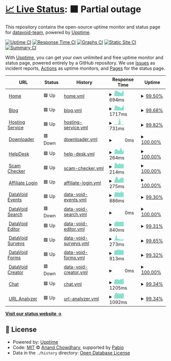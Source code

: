 # [📈 Live Status](https://demo.upptime.js.org): <!--live status--> **🟧 Partial outage**

This repository contains the open-source uptime monitor and status page for [datavoid-team](https://demo.upptime.js.org), powered by [Upptime](https://github.com/upptime/upptime).

[![Uptime CI](https://github.com/datavoid-team/monitor/workflows/Uptime%20CI/badge.svg)](https://github.com/datavoid-team/monitor/actions?query=workflow%3A%22Uptime+CI%22)
[![Response Time CI](https://github.com/datavoid-team/monitor/workflows/Response%20Time%20CI/badge.svg)](https://github.com/datavoid-team/monitor/actions?query=workflow%3A%22Response+Time+CI%22)
[![Graphs CI](https://github.com/datavoid-team/monitor/workflows/Graphs%20CI/badge.svg)](https://github.com/datavoid-team/monitor/actions?query=workflow%3A%22Graphs+CI%22)
[![Static Site CI](https://github.com/datavoid-team/monitor/workflows/Static%20Site%20CI/badge.svg)](https://github.com/datavoid-team/monitor/actions?query=workflow%3A%22Static+Site+CI%22)
[![Summary CI](https://github.com/datavoid-team/monitor/workflows/Summary%20CI/badge.svg)](https://github.com/datavoid-team/monitor/actions?query=workflow%3A%22Summary+CI%22)

With [Upptime](https://upptime.js.org), you can get your own unlimited and free uptime monitor and status page, powered entirely by a GitHub repository. We use [Issues](https://github.com/datavoid-team/monitor/issues) as incident reports, [Actions](https://github.com/datavoid-team/monitor/actions) as uptime monitors, and [Pages](https://demo.upptime.js.org) for the status page.

<!--start: status pages-->
<!-- This summary is generated by Upptime (https://github.com/upptime/upptime) -->
<!-- Do not edit this manually, your changes will be overwritten -->
<!-- prettier-ignore -->
| URL | Status | History | Response Time | Uptime |
| --- | ------ | ------- | ------------- | ------ |
| <img alt="" src="https://icons.duckduckgo.com/ip3/www.datavoid.in.ico" height="13"> [Home](https://www.datavoid.in) | 🟩 Up | [home.yml](https://github.com/datavoid-team/monitor/commits/HEAD/history/home.yml) | <details><summary><img alt="Response time graph" src="./graphs/home/response-time-week.png" height="20"> 694ms</summary><br><a href="https://status.datavoid.in/history/home"><img alt="Response time 442" src="https://img.shields.io/endpoint?url=https%3A%2F%2Fraw.githubusercontent.com%2Fdatavoid-team%2Fmonitor%2FHEAD%2Fapi%2Fhome%2Fresponse-time.json"></a><br><a href="https://status.datavoid.in/history/home"><img alt="24-hour response time 1244" src="https://img.shields.io/endpoint?url=https%3A%2F%2Fraw.githubusercontent.com%2Fdatavoid-team%2Fmonitor%2FHEAD%2Fapi%2Fhome%2Fresponse-time-day.json"></a><br><a href="https://status.datavoid.in/history/home"><img alt="7-day response time 694" src="https://img.shields.io/endpoint?url=https%3A%2F%2Fraw.githubusercontent.com%2Fdatavoid-team%2Fmonitor%2FHEAD%2Fapi%2Fhome%2Fresponse-time-week.json"></a><br><a href="https://status.datavoid.in/history/home"><img alt="30-day response time 442" src="https://img.shields.io/endpoint?url=https%3A%2F%2Fraw.githubusercontent.com%2Fdatavoid-team%2Fmonitor%2FHEAD%2Fapi%2Fhome%2Fresponse-time-month.json"></a><br><a href="https://status.datavoid.in/history/home"><img alt="1-year response time 442" src="https://img.shields.io/endpoint?url=https%3A%2F%2Fraw.githubusercontent.com%2Fdatavoid-team%2Fmonitor%2FHEAD%2Fapi%2Fhome%2Fresponse-time-year.json"></a></details> | <details><summary><a href="https://status.datavoid.in/history/home">99.50%</a></summary><a href="https://status.datavoid.in/history/home"><img alt="All-time uptime 99.82%" src="https://img.shields.io/endpoint?url=https%3A%2F%2Fraw.githubusercontent.com%2Fdatavoid-team%2Fmonitor%2FHEAD%2Fapi%2Fhome%2Fuptime.json"></a><br><a href="https://status.datavoid.in/history/home"><img alt="24-hour uptime 96.52%" src="https://img.shields.io/endpoint?url=https%3A%2F%2Fraw.githubusercontent.com%2Fdatavoid-team%2Fmonitor%2FHEAD%2Fapi%2Fhome%2Fuptime-day.json"></a><br><a href="https://status.datavoid.in/history/home"><img alt="7-day uptime 99.50%" src="https://img.shields.io/endpoint?url=https%3A%2F%2Fraw.githubusercontent.com%2Fdatavoid-team%2Fmonitor%2FHEAD%2Fapi%2Fhome%2Fuptime-week.json"></a><br><a href="https://status.datavoid.in/history/home"><img alt="30-day uptime 99.82%" src="https://img.shields.io/endpoint?url=https%3A%2F%2Fraw.githubusercontent.com%2Fdatavoid-team%2Fmonitor%2FHEAD%2Fapi%2Fhome%2Fuptime-month.json"></a><br><a href="https://status.datavoid.in/history/home"><img alt="1-year uptime 99.82%" src="https://img.shields.io/endpoint?url=https%3A%2F%2Fraw.githubusercontent.com%2Fdatavoid-team%2Fmonitor%2FHEAD%2Fapi%2Fhome%2Fuptime-year.json"></a></details>
| <img alt="" src="https://icons.duckduckgo.com/ip3/blog.datavoid.in.ico" height="13"> [Blog](https://blog.datavoid.in) | 🟩 Up | [blog.yml](https://github.com/datavoid-team/monitor/commits/HEAD/history/blog.yml) | <details><summary><img alt="Response time graph" src="./graphs/blog/response-time-week.png" height="20"> 1717ms</summary><br><a href="https://status.datavoid.in/history/blog"><img alt="Response time 794" src="https://img.shields.io/endpoint?url=https%3A%2F%2Fraw.githubusercontent.com%2Fdatavoid-team%2Fmonitor%2FHEAD%2Fapi%2Fblog%2Fresponse-time.json"></a><br><a href="https://status.datavoid.in/history/blog"><img alt="24-hour response time 3502" src="https://img.shields.io/endpoint?url=https%3A%2F%2Fraw.githubusercontent.com%2Fdatavoid-team%2Fmonitor%2FHEAD%2Fapi%2Fblog%2Fresponse-time-day.json"></a><br><a href="https://status.datavoid.in/history/blog"><img alt="7-day response time 1717" src="https://img.shields.io/endpoint?url=https%3A%2F%2Fraw.githubusercontent.com%2Fdatavoid-team%2Fmonitor%2FHEAD%2Fapi%2Fblog%2Fresponse-time-week.json"></a><br><a href="https://status.datavoid.in/history/blog"><img alt="30-day response time 794" src="https://img.shields.io/endpoint?url=https%3A%2F%2Fraw.githubusercontent.com%2Fdatavoid-team%2Fmonitor%2FHEAD%2Fapi%2Fblog%2Fresponse-time-month.json"></a><br><a href="https://status.datavoid.in/history/blog"><img alt="1-year response time 794" src="https://img.shields.io/endpoint?url=https%3A%2F%2Fraw.githubusercontent.com%2Fdatavoid-team%2Fmonitor%2FHEAD%2Fapi%2Fblog%2Fresponse-time-year.json"></a></details> | <details><summary><a href="https://status.datavoid.in/history/blog">99.68%</a></summary><a href="https://status.datavoid.in/history/blog"><img alt="All-time uptime 99.88%" src="https://img.shields.io/endpoint?url=https%3A%2F%2Fraw.githubusercontent.com%2Fdatavoid-team%2Fmonitor%2FHEAD%2Fapi%2Fblog%2Fuptime.json"></a><br><a href="https://status.datavoid.in/history/blog"><img alt="24-hour uptime 97.77%" src="https://img.shields.io/endpoint?url=https%3A%2F%2Fraw.githubusercontent.com%2Fdatavoid-team%2Fmonitor%2FHEAD%2Fapi%2Fblog%2Fuptime-day.json"></a><br><a href="https://status.datavoid.in/history/blog"><img alt="7-day uptime 99.68%" src="https://img.shields.io/endpoint?url=https%3A%2F%2Fraw.githubusercontent.com%2Fdatavoid-team%2Fmonitor%2FHEAD%2Fapi%2Fblog%2Fuptime-week.json"></a><br><a href="https://status.datavoid.in/history/blog"><img alt="30-day uptime 99.88%" src="https://img.shields.io/endpoint?url=https%3A%2F%2Fraw.githubusercontent.com%2Fdatavoid-team%2Fmonitor%2FHEAD%2Fapi%2Fblog%2Fuptime-month.json"></a><br><a href="https://status.datavoid.in/history/blog"><img alt="1-year uptime 99.88%" src="https://img.shields.io/endpoint?url=https%3A%2F%2Fraw.githubusercontent.com%2Fdatavoid-team%2Fmonitor%2FHEAD%2Fapi%2Fblog%2Fuptime-year.json"></a></details>
| <img alt="" src="https://icons.duckduckgo.com/ip3/server.datavoid.in.ico" height="13"> [Hosting Service](https://server.datavoid.in) | 🟩 Up | [hosting-service.yml](https://github.com/datavoid-team/monitor/commits/HEAD/history/hosting-service.yml) | <details><summary><img alt="Response time graph" src="./graphs/hosting-service/response-time-week.png" height="20"> 731ms</summary><br><a href="https://status.datavoid.in/history/hosting-service"><img alt="Response time 406" src="https://img.shields.io/endpoint?url=https%3A%2F%2Fraw.githubusercontent.com%2Fdatavoid-team%2Fmonitor%2FHEAD%2Fapi%2Fhosting-service%2Fresponse-time.json"></a><br><a href="https://status.datavoid.in/history/hosting-service"><img alt="24-hour response time 352" src="https://img.shields.io/endpoint?url=https%3A%2F%2Fraw.githubusercontent.com%2Fdatavoid-team%2Fmonitor%2FHEAD%2Fapi%2Fhosting-service%2Fresponse-time-day.json"></a><br><a href="https://status.datavoid.in/history/hosting-service"><img alt="7-day response time 731" src="https://img.shields.io/endpoint?url=https%3A%2F%2Fraw.githubusercontent.com%2Fdatavoid-team%2Fmonitor%2FHEAD%2Fapi%2Fhosting-service%2Fresponse-time-week.json"></a><br><a href="https://status.datavoid.in/history/hosting-service"><img alt="30-day response time 406" src="https://img.shields.io/endpoint?url=https%3A%2F%2Fraw.githubusercontent.com%2Fdatavoid-team%2Fmonitor%2FHEAD%2Fapi%2Fhosting-service%2Fresponse-time-month.json"></a><br><a href="https://status.datavoid.in/history/hosting-service"><img alt="1-year response time 406" src="https://img.shields.io/endpoint?url=https%3A%2F%2Fraw.githubusercontent.com%2Fdatavoid-team%2Fmonitor%2FHEAD%2Fapi%2Fhosting-service%2Fresponse-time-year.json"></a></details> | <details><summary><a href="https://status.datavoid.in/history/hosting-service">99.82%</a></summary><a href="https://status.datavoid.in/history/hosting-service"><img alt="All-time uptime 99.82%" src="https://img.shields.io/endpoint?url=https%3A%2F%2Fraw.githubusercontent.com%2Fdatavoid-team%2Fmonitor%2FHEAD%2Fapi%2Fhosting-service%2Fuptime.json"></a><br><a href="https://status.datavoid.in/history/hosting-service"><img alt="24-hour uptime 98.73%" src="https://img.shields.io/endpoint?url=https%3A%2F%2Fraw.githubusercontent.com%2Fdatavoid-team%2Fmonitor%2FHEAD%2Fapi%2Fhosting-service%2Fuptime-day.json"></a><br><a href="https://status.datavoid.in/history/hosting-service"><img alt="7-day uptime 99.82%" src="https://img.shields.io/endpoint?url=https%3A%2F%2Fraw.githubusercontent.com%2Fdatavoid-team%2Fmonitor%2FHEAD%2Fapi%2Fhosting-service%2Fuptime-week.json"></a><br><a href="https://status.datavoid.in/history/hosting-service"><img alt="30-day uptime 99.82%" src="https://img.shields.io/endpoint?url=https%3A%2F%2Fraw.githubusercontent.com%2Fdatavoid-team%2Fmonitor%2FHEAD%2Fapi%2Fhosting-service%2Fuptime-month.json"></a><br><a href="https://status.datavoid.in/history/hosting-service"><img alt="1-year uptime 99.82%" src="https://img.shields.io/endpoint?url=https%3A%2F%2Fraw.githubusercontent.com%2Fdatavoid-team%2Fmonitor%2FHEAD%2Fapi%2Fhosting-service%2Fuptime-year.json"></a></details>
| <img alt="" src="https://icons.duckduckgo.com/ip3/download.datavoid.in.ico" height="13"> [Downloader](https://download.datavoid.in) | 🟥 Down | [downloader.yml](https://github.com/datavoid-team/monitor/commits/HEAD/history/downloader.yml) | <details><summary><img alt="Response time graph" src="./graphs/downloader/response-time-week.png" height="20"> 0ms</summary><br><a href="https://status.datavoid.in/history/downloader"><img alt="Response time 0" src="https://img.shields.io/endpoint?url=https%3A%2F%2Fraw.githubusercontent.com%2Fdatavoid-team%2Fmonitor%2FHEAD%2Fapi%2Fdownloader%2Fresponse-time.json"></a><br><a href="https://status.datavoid.in/history/downloader"><img alt="24-hour response time 0" src="https://img.shields.io/endpoint?url=https%3A%2F%2Fraw.githubusercontent.com%2Fdatavoid-team%2Fmonitor%2FHEAD%2Fapi%2Fdownloader%2Fresponse-time-day.json"></a><br><a href="https://status.datavoid.in/history/downloader"><img alt="7-day response time 0" src="https://img.shields.io/endpoint?url=https%3A%2F%2Fraw.githubusercontent.com%2Fdatavoid-team%2Fmonitor%2FHEAD%2Fapi%2Fdownloader%2Fresponse-time-week.json"></a><br><a href="https://status.datavoid.in/history/downloader"><img alt="30-day response time 0" src="https://img.shields.io/endpoint?url=https%3A%2F%2Fraw.githubusercontent.com%2Fdatavoid-team%2Fmonitor%2FHEAD%2Fapi%2Fdownloader%2Fresponse-time-month.json"></a><br><a href="https://status.datavoid.in/history/downloader"><img alt="1-year response time 0" src="https://img.shields.io/endpoint?url=https%3A%2F%2Fraw.githubusercontent.com%2Fdatavoid-team%2Fmonitor%2FHEAD%2Fapi%2Fdownloader%2Fresponse-time-year.json"></a></details> | <details><summary><a href="https://status.datavoid.in/history/downloader">100.00%</a></summary><a href="https://status.datavoid.in/history/downloader"><img alt="All-time uptime 97.89%" src="https://img.shields.io/endpoint?url=https%3A%2F%2Fraw.githubusercontent.com%2Fdatavoid-team%2Fmonitor%2FHEAD%2Fapi%2Fdownloader%2Fuptime.json"></a><br><a href="https://status.datavoid.in/history/downloader"><img alt="24-hour uptime 100.00%" src="https://img.shields.io/endpoint?url=https%3A%2F%2Fraw.githubusercontent.com%2Fdatavoid-team%2Fmonitor%2FHEAD%2Fapi%2Fdownloader%2Fuptime-day.json"></a><br><a href="https://status.datavoid.in/history/downloader"><img alt="7-day uptime 100.00%" src="https://img.shields.io/endpoint?url=https%3A%2F%2Fraw.githubusercontent.com%2Fdatavoid-team%2Fmonitor%2FHEAD%2Fapi%2Fdownloader%2Fuptime-week.json"></a><br><a href="https://status.datavoid.in/history/downloader"><img alt="30-day uptime 97.89%" src="https://img.shields.io/endpoint?url=https%3A%2F%2Fraw.githubusercontent.com%2Fdatavoid-team%2Fmonitor%2FHEAD%2Fapi%2Fdownloader%2Fuptime-month.json"></a><br><a href="https://status.datavoid.in/history/downloader"><img alt="1-year uptime 97.89%" src="https://img.shields.io/endpoint?url=https%3A%2F%2Fraw.githubusercontent.com%2Fdatavoid-team%2Fmonitor%2FHEAD%2Fapi%2Fdownloader%2Fuptime-year.json"></a></details>
| <img alt="" src="https://icons.duckduckgo.com/ip3/help.datavoid.in.ico" height="13"> [HelpDesk](https://help.datavoid.in) | 🟩 Up | [help-desk.yml](https://github.com/datavoid-team/monitor/commits/HEAD/history/help-desk.yml) | <details><summary><img alt="Response time graph" src="./graphs/help-desk/response-time-week.png" height="20"> 264ms</summary><br><a href="https://status.datavoid.in/history/help-desk"><img alt="Response time 290" src="https://img.shields.io/endpoint?url=https%3A%2F%2Fraw.githubusercontent.com%2Fdatavoid-team%2Fmonitor%2FHEAD%2Fapi%2Fhelp-desk%2Fresponse-time.json"></a><br><a href="https://status.datavoid.in/history/help-desk"><img alt="24-hour response time 286" src="https://img.shields.io/endpoint?url=https%3A%2F%2Fraw.githubusercontent.com%2Fdatavoid-team%2Fmonitor%2FHEAD%2Fapi%2Fhelp-desk%2Fresponse-time-day.json"></a><br><a href="https://status.datavoid.in/history/help-desk"><img alt="7-day response time 264" src="https://img.shields.io/endpoint?url=https%3A%2F%2Fraw.githubusercontent.com%2Fdatavoid-team%2Fmonitor%2FHEAD%2Fapi%2Fhelp-desk%2Fresponse-time-week.json"></a><br><a href="https://status.datavoid.in/history/help-desk"><img alt="30-day response time 290" src="https://img.shields.io/endpoint?url=https%3A%2F%2Fraw.githubusercontent.com%2Fdatavoid-team%2Fmonitor%2FHEAD%2Fapi%2Fhelp-desk%2Fresponse-time-month.json"></a><br><a href="https://status.datavoid.in/history/help-desk"><img alt="1-year response time 290" src="https://img.shields.io/endpoint?url=https%3A%2F%2Fraw.githubusercontent.com%2Fdatavoid-team%2Fmonitor%2FHEAD%2Fapi%2Fhelp-desk%2Fresponse-time-year.json"></a></details> | <details><summary><a href="https://status.datavoid.in/history/help-desk">100.00%</a></summary><a href="https://status.datavoid.in/history/help-desk"><img alt="All-time uptime 99.93%" src="https://img.shields.io/endpoint?url=https%3A%2F%2Fraw.githubusercontent.com%2Fdatavoid-team%2Fmonitor%2FHEAD%2Fapi%2Fhelp-desk%2Fuptime.json"></a><br><a href="https://status.datavoid.in/history/help-desk"><img alt="24-hour uptime 100.00%" src="https://img.shields.io/endpoint?url=https%3A%2F%2Fraw.githubusercontent.com%2Fdatavoid-team%2Fmonitor%2FHEAD%2Fapi%2Fhelp-desk%2Fuptime-day.json"></a><br><a href="https://status.datavoid.in/history/help-desk"><img alt="7-day uptime 100.00%" src="https://img.shields.io/endpoint?url=https%3A%2F%2Fraw.githubusercontent.com%2Fdatavoid-team%2Fmonitor%2FHEAD%2Fapi%2Fhelp-desk%2Fuptime-week.json"></a><br><a href="https://status.datavoid.in/history/help-desk"><img alt="30-day uptime 99.93%" src="https://img.shields.io/endpoint?url=https%3A%2F%2Fraw.githubusercontent.com%2Fdatavoid-team%2Fmonitor%2FHEAD%2Fapi%2Fhelp-desk%2Fuptime-month.json"></a><br><a href="https://status.datavoid.in/history/help-desk"><img alt="1-year uptime 99.93%" src="https://img.shields.io/endpoint?url=https%3A%2F%2Fraw.githubusercontent.com%2Fdatavoid-team%2Fmonitor%2FHEAD%2Fapi%2Fhelp-desk%2Fuptime-year.json"></a></details>
| <img alt="" src="https://icons.duckduckgo.com/ip3/scamcheck.datavoid.in.ico" height="13"> [Scam Checker](https://scamcheck.datavoid.in) | 🟩 Up | [scam-checker.yml](https://github.com/datavoid-team/monitor/commits/HEAD/history/scam-checker.yml) | <details><summary><img alt="Response time graph" src="./graphs/scam-checker/response-time-week.png" height="20"> 214ms</summary><br><a href="https://status.datavoid.in/history/scam-checker"><img alt="Response time 231" src="https://img.shields.io/endpoint?url=https%3A%2F%2Fraw.githubusercontent.com%2Fdatavoid-team%2Fmonitor%2FHEAD%2Fapi%2Fscam-checker%2Fresponse-time.json"></a><br><a href="https://status.datavoid.in/history/scam-checker"><img alt="24-hour response time 219" src="https://img.shields.io/endpoint?url=https%3A%2F%2Fraw.githubusercontent.com%2Fdatavoid-team%2Fmonitor%2FHEAD%2Fapi%2Fscam-checker%2Fresponse-time-day.json"></a><br><a href="https://status.datavoid.in/history/scam-checker"><img alt="7-day response time 214" src="https://img.shields.io/endpoint?url=https%3A%2F%2Fraw.githubusercontent.com%2Fdatavoid-team%2Fmonitor%2FHEAD%2Fapi%2Fscam-checker%2Fresponse-time-week.json"></a><br><a href="https://status.datavoid.in/history/scam-checker"><img alt="30-day response time 231" src="https://img.shields.io/endpoint?url=https%3A%2F%2Fraw.githubusercontent.com%2Fdatavoid-team%2Fmonitor%2FHEAD%2Fapi%2Fscam-checker%2Fresponse-time-month.json"></a><br><a href="https://status.datavoid.in/history/scam-checker"><img alt="1-year response time 231" src="https://img.shields.io/endpoint?url=https%3A%2F%2Fraw.githubusercontent.com%2Fdatavoid-team%2Fmonitor%2FHEAD%2Fapi%2Fscam-checker%2Fresponse-time-year.json"></a></details> | <details><summary><a href="https://status.datavoid.in/history/scam-checker">100.00%</a></summary><a href="https://status.datavoid.in/history/scam-checker"><img alt="All-time uptime 99.93%" src="https://img.shields.io/endpoint?url=https%3A%2F%2Fraw.githubusercontent.com%2Fdatavoid-team%2Fmonitor%2FHEAD%2Fapi%2Fscam-checker%2Fuptime.json"></a><br><a href="https://status.datavoid.in/history/scam-checker"><img alt="24-hour uptime 100.00%" src="https://img.shields.io/endpoint?url=https%3A%2F%2Fraw.githubusercontent.com%2Fdatavoid-team%2Fmonitor%2FHEAD%2Fapi%2Fscam-checker%2Fuptime-day.json"></a><br><a href="https://status.datavoid.in/history/scam-checker"><img alt="7-day uptime 100.00%" src="https://img.shields.io/endpoint?url=https%3A%2F%2Fraw.githubusercontent.com%2Fdatavoid-team%2Fmonitor%2FHEAD%2Fapi%2Fscam-checker%2Fuptime-week.json"></a><br><a href="https://status.datavoid.in/history/scam-checker"><img alt="30-day uptime 99.93%" src="https://img.shields.io/endpoint?url=https%3A%2F%2Fraw.githubusercontent.com%2Fdatavoid-team%2Fmonitor%2FHEAD%2Fapi%2Fscam-checker%2Fuptime-month.json"></a><br><a href="https://status.datavoid.in/history/scam-checker"><img alt="1-year uptime 99.93%" src="https://img.shields.io/endpoint?url=https%3A%2F%2Fraw.githubusercontent.com%2Fdatavoid-team%2Fmonitor%2FHEAD%2Fapi%2Fscam-checker%2Fuptime-year.json"></a></details>
| <img alt="" src="https://icons.duckduckgo.com/ip3/affiliate.datavoid.in.ico" height="13"> [Affiliate Login](https://affiliate.datavoid.in) | 🟩 Up | [affiliate-login.yml](https://github.com/datavoid-team/monitor/commits/HEAD/history/affiliate-login.yml) | <details><summary><img alt="Response time graph" src="./graphs/affiliate-login/response-time-week.png" height="20"> 275ms</summary><br><a href="https://status.datavoid.in/history/affiliate-login"><img alt="Response time 265" src="https://img.shields.io/endpoint?url=https%3A%2F%2Fraw.githubusercontent.com%2Fdatavoid-team%2Fmonitor%2FHEAD%2Fapi%2Faffiliate-login%2Fresponse-time.json"></a><br><a href="https://status.datavoid.in/history/affiliate-login"><img alt="24-hour response time 276" src="https://img.shields.io/endpoint?url=https%3A%2F%2Fraw.githubusercontent.com%2Fdatavoid-team%2Fmonitor%2FHEAD%2Fapi%2Faffiliate-login%2Fresponse-time-day.json"></a><br><a href="https://status.datavoid.in/history/affiliate-login"><img alt="7-day response time 275" src="https://img.shields.io/endpoint?url=https%3A%2F%2Fraw.githubusercontent.com%2Fdatavoid-team%2Fmonitor%2FHEAD%2Fapi%2Faffiliate-login%2Fresponse-time-week.json"></a><br><a href="https://status.datavoid.in/history/affiliate-login"><img alt="30-day response time 265" src="https://img.shields.io/endpoint?url=https%3A%2F%2Fraw.githubusercontent.com%2Fdatavoid-team%2Fmonitor%2FHEAD%2Fapi%2Faffiliate-login%2Fresponse-time-month.json"></a><br><a href="https://status.datavoid.in/history/affiliate-login"><img alt="1-year response time 265" src="https://img.shields.io/endpoint?url=https%3A%2F%2Fraw.githubusercontent.com%2Fdatavoid-team%2Fmonitor%2FHEAD%2Fapi%2Faffiliate-login%2Fresponse-time-year.json"></a></details> | <details><summary><a href="https://status.datavoid.in/history/affiliate-login">100.00%</a></summary><a href="https://status.datavoid.in/history/affiliate-login"><img alt="All-time uptime 99.93%" src="https://img.shields.io/endpoint?url=https%3A%2F%2Fraw.githubusercontent.com%2Fdatavoid-team%2Fmonitor%2FHEAD%2Fapi%2Faffiliate-login%2Fuptime.json"></a><br><a href="https://status.datavoid.in/history/affiliate-login"><img alt="24-hour uptime 100.00%" src="https://img.shields.io/endpoint?url=https%3A%2F%2Fraw.githubusercontent.com%2Fdatavoid-team%2Fmonitor%2FHEAD%2Fapi%2Faffiliate-login%2Fuptime-day.json"></a><br><a href="https://status.datavoid.in/history/affiliate-login"><img alt="7-day uptime 100.00%" src="https://img.shields.io/endpoint?url=https%3A%2F%2Fraw.githubusercontent.com%2Fdatavoid-team%2Fmonitor%2FHEAD%2Fapi%2Faffiliate-login%2Fuptime-week.json"></a><br><a href="https://status.datavoid.in/history/affiliate-login"><img alt="30-day uptime 99.93%" src="https://img.shields.io/endpoint?url=https%3A%2F%2Fraw.githubusercontent.com%2Fdatavoid-team%2Fmonitor%2FHEAD%2Fapi%2Faffiliate-login%2Fuptime-month.json"></a><br><a href="https://status.datavoid.in/history/affiliate-login"><img alt="1-year uptime 99.93%" src="https://img.shields.io/endpoint?url=https%3A%2F%2Fraw.githubusercontent.com%2Fdatavoid-team%2Fmonitor%2FHEAD%2Fapi%2Faffiliate-login%2Fuptime-year.json"></a></details>
| <img alt="" src="https://icons.duckduckgo.com/ip3/events.datavoid.in.ico" height="13"> [DataVoid Events](https://events.datavoid.in) | 🟩 Up | [data-void-events.yml](https://github.com/datavoid-team/monitor/commits/HEAD/history/data-void-events.yml) | <details><summary><img alt="Response time graph" src="./graphs/data-void-events/response-time-week.png" height="20"> 886ms</summary><br><a href="https://status.datavoid.in/history/data-void-events"><img alt="Response time 884" src="https://img.shields.io/endpoint?url=https%3A%2F%2Fraw.githubusercontent.com%2Fdatavoid-team%2Fmonitor%2FHEAD%2Fapi%2Fdata-void-events%2Fresponse-time.json"></a><br><a href="https://status.datavoid.in/history/data-void-events"><img alt="24-hour response time 926" src="https://img.shields.io/endpoint?url=https%3A%2F%2Fraw.githubusercontent.com%2Fdatavoid-team%2Fmonitor%2FHEAD%2Fapi%2Fdata-void-events%2Fresponse-time-day.json"></a><br><a href="https://status.datavoid.in/history/data-void-events"><img alt="7-day response time 886" src="https://img.shields.io/endpoint?url=https%3A%2F%2Fraw.githubusercontent.com%2Fdatavoid-team%2Fmonitor%2FHEAD%2Fapi%2Fdata-void-events%2Fresponse-time-week.json"></a><br><a href="https://status.datavoid.in/history/data-void-events"><img alt="30-day response time 884" src="https://img.shields.io/endpoint?url=https%3A%2F%2Fraw.githubusercontent.com%2Fdatavoid-team%2Fmonitor%2FHEAD%2Fapi%2Fdata-void-events%2Fresponse-time-month.json"></a><br><a href="https://status.datavoid.in/history/data-void-events"><img alt="1-year response time 884" src="https://img.shields.io/endpoint?url=https%3A%2F%2Fraw.githubusercontent.com%2Fdatavoid-team%2Fmonitor%2FHEAD%2Fapi%2Fdata-void-events%2Fresponse-time-year.json"></a></details> | <details><summary><a href="https://status.datavoid.in/history/data-void-events">99.30%</a></summary><a href="https://status.datavoid.in/history/data-void-events"><img alt="All-time uptime 99.49%" src="https://img.shields.io/endpoint?url=https%3A%2F%2Fraw.githubusercontent.com%2Fdatavoid-team%2Fmonitor%2FHEAD%2Fapi%2Fdata-void-events%2Fuptime.json"></a><br><a href="https://status.datavoid.in/history/data-void-events"><img alt="24-hour uptime 98.82%" src="https://img.shields.io/endpoint?url=https%3A%2F%2Fraw.githubusercontent.com%2Fdatavoid-team%2Fmonitor%2FHEAD%2Fapi%2Fdata-void-events%2Fuptime-day.json"></a><br><a href="https://status.datavoid.in/history/data-void-events"><img alt="7-day uptime 99.30%" src="https://img.shields.io/endpoint?url=https%3A%2F%2Fraw.githubusercontent.com%2Fdatavoid-team%2Fmonitor%2FHEAD%2Fapi%2Fdata-void-events%2Fuptime-week.json"></a><br><a href="https://status.datavoid.in/history/data-void-events"><img alt="30-day uptime 99.49%" src="https://img.shields.io/endpoint?url=https%3A%2F%2Fraw.githubusercontent.com%2Fdatavoid-team%2Fmonitor%2FHEAD%2Fapi%2Fdata-void-events%2Fuptime-month.json"></a><br><a href="https://status.datavoid.in/history/data-void-events"><img alt="1-year uptime 99.49%" src="https://img.shields.io/endpoint?url=https%3A%2F%2Fraw.githubusercontent.com%2Fdatavoid-team%2Fmonitor%2FHEAD%2Fapi%2Fdata-void-events%2Fuptime-year.json"></a></details>
| <img alt="" src="https://icons.duckduckgo.com/ip3/search.datavoid.in.ico" height="13"> [DataVoid Search](https://search.datavoid.in) | 🟥 Down | [data-void-search.yml](https://github.com/datavoid-team/monitor/commits/HEAD/history/data-void-search.yml) | <details><summary><img alt="Response time graph" src="./graphs/data-void-search/response-time-week.png" height="20"> 0ms</summary><br><a href="https://status.datavoid.in/history/data-void-search"><img alt="Response time 0" src="https://img.shields.io/endpoint?url=https%3A%2F%2Fraw.githubusercontent.com%2Fdatavoid-team%2Fmonitor%2FHEAD%2Fapi%2Fdata-void-search%2Fresponse-time.json"></a><br><a href="https://status.datavoid.in/history/data-void-search"><img alt="24-hour response time 0" src="https://img.shields.io/endpoint?url=https%3A%2F%2Fraw.githubusercontent.com%2Fdatavoid-team%2Fmonitor%2FHEAD%2Fapi%2Fdata-void-search%2Fresponse-time-day.json"></a><br><a href="https://status.datavoid.in/history/data-void-search"><img alt="7-day response time 0" src="https://img.shields.io/endpoint?url=https%3A%2F%2Fraw.githubusercontent.com%2Fdatavoid-team%2Fmonitor%2FHEAD%2Fapi%2Fdata-void-search%2Fresponse-time-week.json"></a><br><a href="https://status.datavoid.in/history/data-void-search"><img alt="30-day response time 0" src="https://img.shields.io/endpoint?url=https%3A%2F%2Fraw.githubusercontent.com%2Fdatavoid-team%2Fmonitor%2FHEAD%2Fapi%2Fdata-void-search%2Fresponse-time-month.json"></a><br><a href="https://status.datavoid.in/history/data-void-search"><img alt="1-year response time 0" src="https://img.shields.io/endpoint?url=https%3A%2F%2Fraw.githubusercontent.com%2Fdatavoid-team%2Fmonitor%2FHEAD%2Fapi%2Fdata-void-search%2Fresponse-time-year.json"></a></details> | <details><summary><a href="https://status.datavoid.in/history/data-void-search">100.00%</a></summary><a href="https://status.datavoid.in/history/data-void-search"><img alt="All-time uptime 97.89%" src="https://img.shields.io/endpoint?url=https%3A%2F%2Fraw.githubusercontent.com%2Fdatavoid-team%2Fmonitor%2FHEAD%2Fapi%2Fdata-void-search%2Fuptime.json"></a><br><a href="https://status.datavoid.in/history/data-void-search"><img alt="24-hour uptime 100.00%" src="https://img.shields.io/endpoint?url=https%3A%2F%2Fraw.githubusercontent.com%2Fdatavoid-team%2Fmonitor%2FHEAD%2Fapi%2Fdata-void-search%2Fuptime-day.json"></a><br><a href="https://status.datavoid.in/history/data-void-search"><img alt="7-day uptime 100.00%" src="https://img.shields.io/endpoint?url=https%3A%2F%2Fraw.githubusercontent.com%2Fdatavoid-team%2Fmonitor%2FHEAD%2Fapi%2Fdata-void-search%2Fuptime-week.json"></a><br><a href="https://status.datavoid.in/history/data-void-search"><img alt="30-day uptime 97.89%" src="https://img.shields.io/endpoint?url=https%3A%2F%2Fraw.githubusercontent.com%2Fdatavoid-team%2Fmonitor%2FHEAD%2Fapi%2Fdata-void-search%2Fuptime-month.json"></a><br><a href="https://status.datavoid.in/history/data-void-search"><img alt="1-year uptime 97.89%" src="https://img.shields.io/endpoint?url=https%3A%2F%2Fraw.githubusercontent.com%2Fdatavoid-team%2Fmonitor%2FHEAD%2Fapi%2Fdata-void-search%2Fuptime-year.json"></a></details>
| <img alt="" src="https://icons.duckduckgo.com/ip3/editor.datavoid.in.ico" height="13"> [DataVoid Editor](https://editor.datavoid.in) | 🟩 Up | [data-void-editor.yml](https://github.com/datavoid-team/monitor/commits/HEAD/history/data-void-editor.yml) | <details><summary><img alt="Response time graph" src="./graphs/data-void-editor/response-time-week.png" height="20"> 840ms</summary><br><a href="https://status.datavoid.in/history/data-void-editor"><img alt="Response time 838" src="https://img.shields.io/endpoint?url=https%3A%2F%2Fraw.githubusercontent.com%2Fdatavoid-team%2Fmonitor%2FHEAD%2Fapi%2Fdata-void-editor%2Fresponse-time.json"></a><br><a href="https://status.datavoid.in/history/data-void-editor"><img alt="24-hour response time 939" src="https://img.shields.io/endpoint?url=https%3A%2F%2Fraw.githubusercontent.com%2Fdatavoid-team%2Fmonitor%2FHEAD%2Fapi%2Fdata-void-editor%2Fresponse-time-day.json"></a><br><a href="https://status.datavoid.in/history/data-void-editor"><img alt="7-day response time 840" src="https://img.shields.io/endpoint?url=https%3A%2F%2Fraw.githubusercontent.com%2Fdatavoid-team%2Fmonitor%2FHEAD%2Fapi%2Fdata-void-editor%2Fresponse-time-week.json"></a><br><a href="https://status.datavoid.in/history/data-void-editor"><img alt="30-day response time 838" src="https://img.shields.io/endpoint?url=https%3A%2F%2Fraw.githubusercontent.com%2Fdatavoid-team%2Fmonitor%2FHEAD%2Fapi%2Fdata-void-editor%2Fresponse-time-month.json"></a><br><a href="https://status.datavoid.in/history/data-void-editor"><img alt="1-year response time 838" src="https://img.shields.io/endpoint?url=https%3A%2F%2Fraw.githubusercontent.com%2Fdatavoid-team%2Fmonitor%2FHEAD%2Fapi%2Fdata-void-editor%2Fresponse-time-year.json"></a></details> | <details><summary><a href="https://status.datavoid.in/history/data-void-editor">99.31%</a></summary><a href="https://status.datavoid.in/history/data-void-editor"><img alt="All-time uptime 99.50%" src="https://img.shields.io/endpoint?url=https%3A%2F%2Fraw.githubusercontent.com%2Fdatavoid-team%2Fmonitor%2FHEAD%2Fapi%2Fdata-void-editor%2Fuptime.json"></a><br><a href="https://status.datavoid.in/history/data-void-editor"><img alt="24-hour uptime 98.83%" src="https://img.shields.io/endpoint?url=https%3A%2F%2Fraw.githubusercontent.com%2Fdatavoid-team%2Fmonitor%2FHEAD%2Fapi%2Fdata-void-editor%2Fuptime-day.json"></a><br><a href="https://status.datavoid.in/history/data-void-editor"><img alt="7-day uptime 99.31%" src="https://img.shields.io/endpoint?url=https%3A%2F%2Fraw.githubusercontent.com%2Fdatavoid-team%2Fmonitor%2FHEAD%2Fapi%2Fdata-void-editor%2Fuptime-week.json"></a><br><a href="https://status.datavoid.in/history/data-void-editor"><img alt="30-day uptime 99.50%" src="https://img.shields.io/endpoint?url=https%3A%2F%2Fraw.githubusercontent.com%2Fdatavoid-team%2Fmonitor%2FHEAD%2Fapi%2Fdata-void-editor%2Fuptime-month.json"></a><br><a href="https://status.datavoid.in/history/data-void-editor"><img alt="1-year uptime 99.50%" src="https://img.shields.io/endpoint?url=https%3A%2F%2Fraw.githubusercontent.com%2Fdatavoid-team%2Fmonitor%2FHEAD%2Fapi%2Fdata-void-editor%2Fuptime-year.json"></a></details>
| <img alt="" src="https://icons.duckduckgo.com/ip3/survey.datavoid.in.ico" height="13"> [DataVoid Surveys](https://survey.datavoid.in) | 🟩 Up | [data-void-surveys.yml](https://github.com/datavoid-team/monitor/commits/HEAD/history/data-void-surveys.yml) | <details><summary><img alt="Response time graph" src="./graphs/data-void-surveys/response-time-week.png" height="20"> 273ms</summary><br><a href="https://status.datavoid.in/history/data-void-surveys"><img alt="Response time 242" src="https://img.shields.io/endpoint?url=https%3A%2F%2Fraw.githubusercontent.com%2Fdatavoid-team%2Fmonitor%2FHEAD%2Fapi%2Fdata-void-surveys%2Fresponse-time.json"></a><br><a href="https://status.datavoid.in/history/data-void-surveys"><img alt="24-hour response time 282" src="https://img.shields.io/endpoint?url=https%3A%2F%2Fraw.githubusercontent.com%2Fdatavoid-team%2Fmonitor%2FHEAD%2Fapi%2Fdata-void-surveys%2Fresponse-time-day.json"></a><br><a href="https://status.datavoid.in/history/data-void-surveys"><img alt="7-day response time 273" src="https://img.shields.io/endpoint?url=https%3A%2F%2Fraw.githubusercontent.com%2Fdatavoid-team%2Fmonitor%2FHEAD%2Fapi%2Fdata-void-surveys%2Fresponse-time-week.json"></a><br><a href="https://status.datavoid.in/history/data-void-surveys"><img alt="30-day response time 242" src="https://img.shields.io/endpoint?url=https%3A%2F%2Fraw.githubusercontent.com%2Fdatavoid-team%2Fmonitor%2FHEAD%2Fapi%2Fdata-void-surveys%2Fresponse-time-month.json"></a><br><a href="https://status.datavoid.in/history/data-void-surveys"><img alt="1-year response time 242" src="https://img.shields.io/endpoint?url=https%3A%2F%2Fraw.githubusercontent.com%2Fdatavoid-team%2Fmonitor%2FHEAD%2Fapi%2Fdata-void-surveys%2Fresponse-time-year.json"></a></details> | <details><summary><a href="https://status.datavoid.in/history/data-void-surveys">99.65%</a></summary><a href="https://status.datavoid.in/history/data-void-surveys"><img alt="All-time uptime 99.87%" src="https://img.shields.io/endpoint?url=https%3A%2F%2Fraw.githubusercontent.com%2Fdatavoid-team%2Fmonitor%2FHEAD%2Fapi%2Fdata-void-surveys%2Fuptime.json"></a><br><a href="https://status.datavoid.in/history/data-void-surveys"><img alt="24-hour uptime 98.69%" src="https://img.shields.io/endpoint?url=https%3A%2F%2Fraw.githubusercontent.com%2Fdatavoid-team%2Fmonitor%2FHEAD%2Fapi%2Fdata-void-surveys%2Fuptime-day.json"></a><br><a href="https://status.datavoid.in/history/data-void-surveys"><img alt="7-day uptime 99.65%" src="https://img.shields.io/endpoint?url=https%3A%2F%2Fraw.githubusercontent.com%2Fdatavoid-team%2Fmonitor%2FHEAD%2Fapi%2Fdata-void-surveys%2Fuptime-week.json"></a><br><a href="https://status.datavoid.in/history/data-void-surveys"><img alt="30-day uptime 99.87%" src="https://img.shields.io/endpoint?url=https%3A%2F%2Fraw.githubusercontent.com%2Fdatavoid-team%2Fmonitor%2FHEAD%2Fapi%2Fdata-void-surveys%2Fuptime-month.json"></a><br><a href="https://status.datavoid.in/history/data-void-surveys"><img alt="1-year uptime 99.87%" src="https://img.shields.io/endpoint?url=https%3A%2F%2Fraw.githubusercontent.com%2Fdatavoid-team%2Fmonitor%2FHEAD%2Fapi%2Fdata-void-surveys%2Fuptime-year.json"></a></details>
| <img alt="" src="https://icons.duckduckgo.com/ip3/forms.datavoid.in.ico" height="13"> [DataVoid Forms](https://forms.datavoid.in) | 🟩 Up | [data-void-forms.yml](https://github.com/datavoid-team/monitor/commits/HEAD/history/data-void-forms.yml) | <details><summary><img alt="Response time graph" src="./graphs/data-void-forms/response-time-week.png" height="20"> 913ms</summary><br><a href="https://status.datavoid.in/history/data-void-forms"><img alt="Response time 872" src="https://img.shields.io/endpoint?url=https%3A%2F%2Fraw.githubusercontent.com%2Fdatavoid-team%2Fmonitor%2FHEAD%2Fapi%2Fdata-void-forms%2Fresponse-time.json"></a><br><a href="https://status.datavoid.in/history/data-void-forms"><img alt="24-hour response time 916" src="https://img.shields.io/endpoint?url=https%3A%2F%2Fraw.githubusercontent.com%2Fdatavoid-team%2Fmonitor%2FHEAD%2Fapi%2Fdata-void-forms%2Fresponse-time-day.json"></a><br><a href="https://status.datavoid.in/history/data-void-forms"><img alt="7-day response time 913" src="https://img.shields.io/endpoint?url=https%3A%2F%2Fraw.githubusercontent.com%2Fdatavoid-team%2Fmonitor%2FHEAD%2Fapi%2Fdata-void-forms%2Fresponse-time-week.json"></a><br><a href="https://status.datavoid.in/history/data-void-forms"><img alt="30-day response time 872" src="https://img.shields.io/endpoint?url=https%3A%2F%2Fraw.githubusercontent.com%2Fdatavoid-team%2Fmonitor%2FHEAD%2Fapi%2Fdata-void-forms%2Fresponse-time-month.json"></a><br><a href="https://status.datavoid.in/history/data-void-forms"><img alt="1-year response time 872" src="https://img.shields.io/endpoint?url=https%3A%2F%2Fraw.githubusercontent.com%2Fdatavoid-team%2Fmonitor%2FHEAD%2Fapi%2Fdata-void-forms%2Fresponse-time-year.json"></a></details> | <details><summary><a href="https://status.datavoid.in/history/data-void-forms">99.32%</a></summary><a href="https://status.datavoid.in/history/data-void-forms"><img alt="All-time uptime 99.51%" src="https://img.shields.io/endpoint?url=https%3A%2F%2Fraw.githubusercontent.com%2Fdatavoid-team%2Fmonitor%2FHEAD%2Fapi%2Fdata-void-forms%2Fuptime.json"></a><br><a href="https://status.datavoid.in/history/data-void-forms"><img alt="24-hour uptime 98.87%" src="https://img.shields.io/endpoint?url=https%3A%2F%2Fraw.githubusercontent.com%2Fdatavoid-team%2Fmonitor%2FHEAD%2Fapi%2Fdata-void-forms%2Fuptime-day.json"></a><br><a href="https://status.datavoid.in/history/data-void-forms"><img alt="7-day uptime 99.32%" src="https://img.shields.io/endpoint?url=https%3A%2F%2Fraw.githubusercontent.com%2Fdatavoid-team%2Fmonitor%2FHEAD%2Fapi%2Fdata-void-forms%2Fuptime-week.json"></a><br><a href="https://status.datavoid.in/history/data-void-forms"><img alt="30-day uptime 99.51%" src="https://img.shields.io/endpoint?url=https%3A%2F%2Fraw.githubusercontent.com%2Fdatavoid-team%2Fmonitor%2FHEAD%2Fapi%2Fdata-void-forms%2Fuptime-month.json"></a><br><a href="https://status.datavoid.in/history/data-void-forms"><img alt="1-year uptime 99.51%" src="https://img.shields.io/endpoint?url=https%3A%2F%2Fraw.githubusercontent.com%2Fdatavoid-team%2Fmonitor%2FHEAD%2Fapi%2Fdata-void-forms%2Fuptime-year.json"></a></details>
| <img alt="" src="https://icons.duckduckgo.com/ip3/create.datavoid.in.ico" height="13"> [DataVoid Creator](https://create.datavoid.in) | 🟥 Down | [data-void-creator.yml](https://github.com/datavoid-team/monitor/commits/HEAD/history/data-void-creator.yml) | <details><summary><img alt="Response time graph" src="./graphs/data-void-creator/response-time-week.png" height="20"> 0ms</summary><br><a href="https://status.datavoid.in/history/data-void-creator"><img alt="Response time 0" src="https://img.shields.io/endpoint?url=https%3A%2F%2Fraw.githubusercontent.com%2Fdatavoid-team%2Fmonitor%2FHEAD%2Fapi%2Fdata-void-creator%2Fresponse-time.json"></a><br><a href="https://status.datavoid.in/history/data-void-creator"><img alt="24-hour response time 0" src="https://img.shields.io/endpoint?url=https%3A%2F%2Fraw.githubusercontent.com%2Fdatavoid-team%2Fmonitor%2FHEAD%2Fapi%2Fdata-void-creator%2Fresponse-time-day.json"></a><br><a href="https://status.datavoid.in/history/data-void-creator"><img alt="7-day response time 0" src="https://img.shields.io/endpoint?url=https%3A%2F%2Fraw.githubusercontent.com%2Fdatavoid-team%2Fmonitor%2FHEAD%2Fapi%2Fdata-void-creator%2Fresponse-time-week.json"></a><br><a href="https://status.datavoid.in/history/data-void-creator"><img alt="30-day response time 0" src="https://img.shields.io/endpoint?url=https%3A%2F%2Fraw.githubusercontent.com%2Fdatavoid-team%2Fmonitor%2FHEAD%2Fapi%2Fdata-void-creator%2Fresponse-time-month.json"></a><br><a href="https://status.datavoid.in/history/data-void-creator"><img alt="1-year response time 0" src="https://img.shields.io/endpoint?url=https%3A%2F%2Fraw.githubusercontent.com%2Fdatavoid-team%2Fmonitor%2FHEAD%2Fapi%2Fdata-void-creator%2Fresponse-time-year.json"></a></details> | <details><summary><a href="https://status.datavoid.in/history/data-void-creator">100.00%</a></summary><a href="https://status.datavoid.in/history/data-void-creator"><img alt="All-time uptime 97.90%" src="https://img.shields.io/endpoint?url=https%3A%2F%2Fraw.githubusercontent.com%2Fdatavoid-team%2Fmonitor%2FHEAD%2Fapi%2Fdata-void-creator%2Fuptime.json"></a><br><a href="https://status.datavoid.in/history/data-void-creator"><img alt="24-hour uptime 100.00%" src="https://img.shields.io/endpoint?url=https%3A%2F%2Fraw.githubusercontent.com%2Fdatavoid-team%2Fmonitor%2FHEAD%2Fapi%2Fdata-void-creator%2Fuptime-day.json"></a><br><a href="https://status.datavoid.in/history/data-void-creator"><img alt="7-day uptime 100.00%" src="https://img.shields.io/endpoint?url=https%3A%2F%2Fraw.githubusercontent.com%2Fdatavoid-team%2Fmonitor%2FHEAD%2Fapi%2Fdata-void-creator%2Fuptime-week.json"></a><br><a href="https://status.datavoid.in/history/data-void-creator"><img alt="30-day uptime 97.90%" src="https://img.shields.io/endpoint?url=https%3A%2F%2Fraw.githubusercontent.com%2Fdatavoid-team%2Fmonitor%2FHEAD%2Fapi%2Fdata-void-creator%2Fuptime-month.json"></a><br><a href="https://status.datavoid.in/history/data-void-creator"><img alt="1-year uptime 97.90%" src="https://img.shields.io/endpoint?url=https%3A%2F%2Fraw.githubusercontent.com%2Fdatavoid-team%2Fmonitor%2FHEAD%2Fapi%2Fdata-void-creator%2Fuptime-year.json"></a></details>
| <img alt="" src="https://icons.duckduckgo.com/ip3/chat.datavoid.in.ico" height="13"> [Chat](https://chat.datavoid.in) | 🟩 Up | [chat.yml](https://github.com/datavoid-team/monitor/commits/HEAD/history/chat.yml) | <details><summary><img alt="Response time graph" src="./graphs/chat/response-time-week.png" height="20"> 1205ms</summary><br><a href="https://status.datavoid.in/history/chat"><img alt="Response time 1074" src="https://img.shields.io/endpoint?url=https%3A%2F%2Fraw.githubusercontent.com%2Fdatavoid-team%2Fmonitor%2FHEAD%2Fapi%2Fchat%2Fresponse-time.json"></a><br><a href="https://status.datavoid.in/history/chat"><img alt="24-hour response time 1265" src="https://img.shields.io/endpoint?url=https%3A%2F%2Fraw.githubusercontent.com%2Fdatavoid-team%2Fmonitor%2FHEAD%2Fapi%2Fchat%2Fresponse-time-day.json"></a><br><a href="https://status.datavoid.in/history/chat"><img alt="7-day response time 1205" src="https://img.shields.io/endpoint?url=https%3A%2F%2Fraw.githubusercontent.com%2Fdatavoid-team%2Fmonitor%2FHEAD%2Fapi%2Fchat%2Fresponse-time-week.json"></a><br><a href="https://status.datavoid.in/history/chat"><img alt="30-day response time 1074" src="https://img.shields.io/endpoint?url=https%3A%2F%2Fraw.githubusercontent.com%2Fdatavoid-team%2Fmonitor%2FHEAD%2Fapi%2Fchat%2Fresponse-time-month.json"></a><br><a href="https://status.datavoid.in/history/chat"><img alt="1-year response time 1074" src="https://img.shields.io/endpoint?url=https%3A%2F%2Fraw.githubusercontent.com%2Fdatavoid-team%2Fmonitor%2FHEAD%2Fapi%2Fchat%2Fresponse-time-year.json"></a></details> | <details><summary><a href="https://status.datavoid.in/history/chat">99.34%</a></summary><a href="https://status.datavoid.in/history/chat"><img alt="All-time uptime 99.52%" src="https://img.shields.io/endpoint?url=https%3A%2F%2Fraw.githubusercontent.com%2Fdatavoid-team%2Fmonitor%2FHEAD%2Fapi%2Fchat%2Fuptime.json"></a><br><a href="https://status.datavoid.in/history/chat"><img alt="24-hour uptime 98.90%" src="https://img.shields.io/endpoint?url=https%3A%2F%2Fraw.githubusercontent.com%2Fdatavoid-team%2Fmonitor%2FHEAD%2Fapi%2Fchat%2Fuptime-day.json"></a><br><a href="https://status.datavoid.in/history/chat"><img alt="7-day uptime 99.34%" src="https://img.shields.io/endpoint?url=https%3A%2F%2Fraw.githubusercontent.com%2Fdatavoid-team%2Fmonitor%2FHEAD%2Fapi%2Fchat%2Fuptime-week.json"></a><br><a href="https://status.datavoid.in/history/chat"><img alt="30-day uptime 99.52%" src="https://img.shields.io/endpoint?url=https%3A%2F%2Fraw.githubusercontent.com%2Fdatavoid-team%2Fmonitor%2FHEAD%2Fapi%2Fchat%2Fuptime-month.json"></a><br><a href="https://status.datavoid.in/history/chat"><img alt="1-year uptime 99.52%" src="https://img.shields.io/endpoint?url=https%3A%2F%2Fraw.githubusercontent.com%2Fdatavoid-team%2Fmonitor%2FHEAD%2Fapi%2Fchat%2Fuptime-year.json"></a></details>
| <img alt="" src="https://icons.duckduckgo.com/ip3/analyzer.datavoid.in.ico" height="13"> [URL Analyzer](https://analyzer.datavoid.in) | 🟩 Up | [url-analyzer.yml](https://github.com/datavoid-team/monitor/commits/HEAD/history/url-analyzer.yml) | <details><summary><img alt="Response time graph" src="./graphs/url-analyzer/response-time-week.png" height="20"> 1092ms</summary><br><a href="https://status.datavoid.in/history/url-analyzer"><img alt="Response time 1070" src="https://img.shields.io/endpoint?url=https%3A%2F%2Fraw.githubusercontent.com%2Fdatavoid-team%2Fmonitor%2FHEAD%2Fapi%2Furl-analyzer%2Fresponse-time.json"></a><br><a href="https://status.datavoid.in/history/url-analyzer"><img alt="24-hour response time 1101" src="https://img.shields.io/endpoint?url=https%3A%2F%2Fraw.githubusercontent.com%2Fdatavoid-team%2Fmonitor%2FHEAD%2Fapi%2Furl-analyzer%2Fresponse-time-day.json"></a><br><a href="https://status.datavoid.in/history/url-analyzer"><img alt="7-day response time 1092" src="https://img.shields.io/endpoint?url=https%3A%2F%2Fraw.githubusercontent.com%2Fdatavoid-team%2Fmonitor%2FHEAD%2Fapi%2Furl-analyzer%2Fresponse-time-week.json"></a><br><a href="https://status.datavoid.in/history/url-analyzer"><img alt="30-day response time 1070" src="https://img.shields.io/endpoint?url=https%3A%2F%2Fraw.githubusercontent.com%2Fdatavoid-team%2Fmonitor%2FHEAD%2Fapi%2Furl-analyzer%2Fresponse-time-month.json"></a><br><a href="https://status.datavoid.in/history/url-analyzer"><img alt="1-year response time 1070" src="https://img.shields.io/endpoint?url=https%3A%2F%2Fraw.githubusercontent.com%2Fdatavoid-team%2Fmonitor%2FHEAD%2Fapi%2Furl-analyzer%2Fresponse-time-year.json"></a></details> | <details><summary><a href="https://status.datavoid.in/history/url-analyzer">99.34%</a></summary><a href="https://status.datavoid.in/history/url-analyzer"><img alt="All-time uptime 99.52%" src="https://img.shields.io/endpoint?url=https%3A%2F%2Fraw.githubusercontent.com%2Fdatavoid-team%2Fmonitor%2FHEAD%2Fapi%2Furl-analyzer%2Fuptime.json"></a><br><a href="https://status.datavoid.in/history/url-analyzer"><img alt="24-hour uptime 98.92%" src="https://img.shields.io/endpoint?url=https%3A%2F%2Fraw.githubusercontent.com%2Fdatavoid-team%2Fmonitor%2FHEAD%2Fapi%2Furl-analyzer%2Fuptime-day.json"></a><br><a href="https://status.datavoid.in/history/url-analyzer"><img alt="7-day uptime 99.34%" src="https://img.shields.io/endpoint?url=https%3A%2F%2Fraw.githubusercontent.com%2Fdatavoid-team%2Fmonitor%2FHEAD%2Fapi%2Furl-analyzer%2Fuptime-week.json"></a><br><a href="https://status.datavoid.in/history/url-analyzer"><img alt="30-day uptime 99.52%" src="https://img.shields.io/endpoint?url=https%3A%2F%2Fraw.githubusercontent.com%2Fdatavoid-team%2Fmonitor%2FHEAD%2Fapi%2Furl-analyzer%2Fuptime-month.json"></a><br><a href="https://status.datavoid.in/history/url-analyzer"><img alt="1-year uptime 99.52%" src="https://img.shields.io/endpoint?url=https%3A%2F%2Fraw.githubusercontent.com%2Fdatavoid-team%2Fmonitor%2FHEAD%2Fapi%2Furl-analyzer%2Fuptime-year.json"></a></details>

<!--end: status pages-->

[**Visit our status website →**](https://demo.upptime.js.org)

## 📄 License

- Powered by: [Upptime](https://github.com/upptime/upptime)
- Code: [MIT](./LICENSE) © [Anand Chowdhary](https://anandchowdhary.com), supported by [Pabio](https://pabio.com)
- Data in the `./history` directory: [Open Database License](https://opendatacommons.org/licenses/odbl/1-0/)
